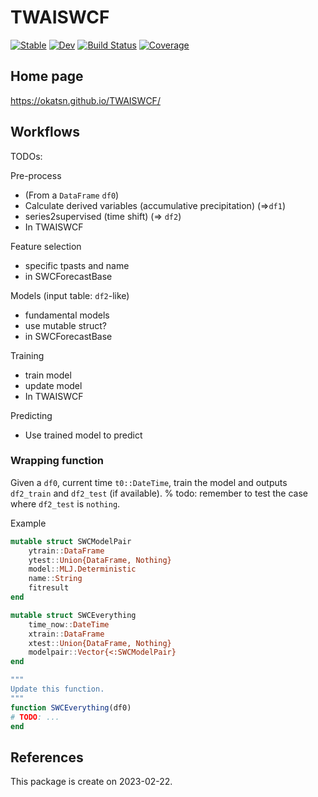 # TWAISWCF

[![Stable](https://img.shields.io/badge/docs-stable-blue.svg)](https://okatsn.github.io/TWAISWCF/stable/)
[![Dev](https://img.shields.io/badge/docs-dev-blue.svg)](https://okatsn.github.io/TWAISWCF/dev/)
[![Build Status](https://github.com/okatsn/TWAISWCF/actions/workflows/CI.yml/badge.svg?branch=main)](https://github.com/okatsn/TWAISWCF/actions/workflows/CI.yml?query=branch%3Amain)
[![Coverage](https://codecov.io/gh/okatsn/TWAISWCF/branch/main/graph/badge.svg)](https://codecov.io/gh/okatsn/TWAISWCF)

<!-- Don't have any of your custom contents above; they won't occur if there is no citation. -->

## Home page
https://okatsn.github.io/TWAISWCF/

## Workflows
TODOs:



Pre-process
- (From a `DataFrame` `df0`)
- Calculate derived variables (accumulative precipitation) (=>`df1`)
- series2supervised (time shift) (=> `df2`)
- In TWAISWCF

Feature selection
- specific tpasts and name
- in SWCForecastBase

Models (input table: `df2`-like)
- fundamental models
- use mutable struct?
- in SWCForecastBase

Training
- train model
- update model
- In TWAISWCF

Predicting
- Use trained model to predict

### Wrapping function
Given a `df0`, current time `t0::DateTime`, train the model and outputs `df2_train` and `df2_test` (if available). % todo: remember to test the case where `df2_test` is `nothing`.

Example
```julia
mutable struct SWCModelPair
    ytrain::DataFrame
    ytest::Union{DataFrame, Nothing}
    model::MLJ.Deterministic
    name::String
    fitresult
end

mutable struct SWCEverything
    time_now::DateTime
    xtrain::DataFrame
    xtest::Union{DataFrame, Nothing}
    modelpair::Vector{<:SWCModelPair}
end

"""
Update this function.
"""
function SWCEverything(df0)
# TODO: ...
end

```

## References



This package is create on 2023-02-22.
